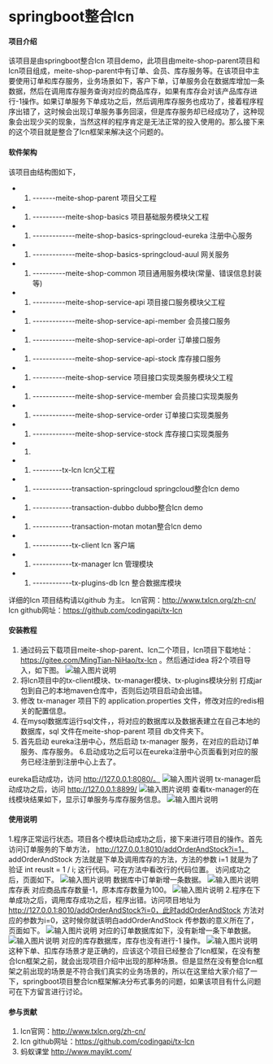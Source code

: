 # springboot整合lcn

#### 项目介绍
该项目是由springboot整合lcn 项目demo，此项目由meite-shop-parent项目和lcn项目组成，meite-shop-parent中有订单、会员、库存服务等。在该项目中主要使用订单和库存服务，业务场景如下，客户下单，订单服务会在数据库增加一条数据，然后在调用库存服务查询对应的商品库存，如果有库存会对该产品库存进行-1操作。如果订单服务下单成功之后，然后调用库存服务也成功了，接着程序程序出错了，这时候会出现订单服务事务回滚，但是库存服务却已经成功了，这种现象会出现少买的现象，当然这样的程序肯定是无法正常的投入使用的。那么接下来的这个项目就是整合了lcn框架来解决这个问题的。

   
#### 软件架构
该项目由结构图如下，


- 1. -------meite-shop-parent                           项目父工程
- 1. ----------meite-shop-basics                        项目基础服务模块父工程
- 1. -------------meite-shop-basics-springcloud-eureka  注册中心服务
- 1. -------------meite-shop-basics-springcloud-auul    网关服务
- 1. ----------meite-shop-common                        项目通用服务模块(常量、错误信息封装等)
- 1. ----------meite-shop-service-api                   项目接口服务模块父工程
- 1. -------------meite-shop-service-api-member         会员接口服务
- 1. -------------meite-shop-service-api-order          订单接口服务
- 1. -------------meite-shop-service-api-stock          库存接口服务
- 1. ----------meite-shop-service                       项目接口实现类服务模块父工程
- 1. -------------meite-shop-service-member             会员接口实现类服务
- 1. -------------meite-shop-service-order              订单接口实现类服务
- 1. -------------meite-shop-service-stock              库存接口实现类服务
- 1. 
- 1. ---------tx-lcn  lcn父工程
- 1. ------------transaction-springcloud  springcloud整合lcn demo
- 1. ------------transaction-dubbo        dubbo整合lcn demo
- 1. ------------transaction-motan        motan整合lcn demo
- 1. ------------tx-client                lcn 客户端
- 1. ------------tx-manager               lcn 管理模块
- 1. ------------tx-plugins-db            lcn 整合数据库模块


详细的lcn 项目结构请以github 为主。
lcn官网：http://www.txlcn.org/zh-cn/  
lcn github网址：https://github.com/codingapi/tx-lcn 

#### 安装教程

1. 通过码云下载项目meite-shop-parent、lcn二个项目，lcn项目下载地址：https://gitee.com/MingTian-NiHao/tx-lcn 。然后通过idea 将2个项目导入，如下图。
![输入图片说明](https://images.gitee.com/uploads/images/2019/0414/112520_34597943_1729730.png "屏幕截图.png")
2. 将lcn项目中的tx-client模块、tx-manager模块、tx-plugins模块分别 打成jar包到自己的本地maven仓库中，否则后边项目启动会出错。
3. 修改 tx-manager 项目下的 application.properties 文件，修改对应的redis相关的配置信息。
4. 在mysql数据库运行sql文件，，将对应的数据库以及数据表建立在自己本地的数据库，sql 文件在meite-shop-parent 项目 db文件夹下。
5. 首先启动 eureka注册中心，然后启动 tx-manager 服务，在对应的启动订单服务、库存服务。
6.启动成功之后可以在eureka注册中心页面看到对应的服务已经注册到注册中心上去了。

eureka启动成功，访问 http://127.0.0.1:8080/。
![输入图片说明](https://images.gitee.com/uploads/images/2019/0413/201734_36ad8f1b_1729730.png "屏幕截图.png")
tx-manager启动成功之后，访问 http://127.0.0.1:8899/ 
![输入图片说明](https://images.gitee.com/uploads/images/2019/0413/201754_00bd4cc1_1729730.png "屏幕截图.png")
查看tx-manager的在线模块结果如下，显示订单服务与库存服务信息。
![输入图片说明](https://images.gitee.com/uploads/images/2019/0414/093555_157526a2_1729730.png "屏幕截图.png")

#### 使用说明
1.程序正常运行状态。项目各个模块启动成功之后，接下来进行项目的操作。首先访问订单服务的下单方法， http://127.0.0.1:8010/addOrderAndStock?i=1，
addOrderAndStock 方法就是下单及调用库存的方法，方法的参数 i=1 就是为了验证 int reuslt = 1 / i; 这行代码。可在方法中看改行的代码位置。
访问成功之后，页面如下。
![输入图片说明](https://images.gitee.com/uploads/images/2019/0414/094528_5ef4d105_1729730.png "屏幕截图.png")
数据库中订单新增一条数据。
![输入图片说明](https://images.gitee.com/uploads/images/2019/0414/094737_319633b5_1729730.png "屏幕截图.png")
库存表 对应商品库存数量-1，原本库存数量为100。
![输入图片说明](https://images.gitee.com/uploads/images/2019/0414/094753_be806507_1729730.png "屏幕截图.png")
2.程序在下单成功之后，调用库存成功之后，程序出错。访问项目地址为 http://127.0.0.1:8010/addOrderAndStock?i=0，此时addOrderAndStock 方法对应的参数为i=0，这时候你就该明白addOrderAndStock 传参数i的意义所在了，页面如下。
![输入图片说明](https://images.gitee.com/uploads/images/2019/0414/095126_36ab076b_1729730.png "屏幕截图.png")
对应的订单数据库如下，没有新增一条下单数据。
![输入图片说明](https://images.gitee.com/uploads/images/2019/0414/095152_6a5698a1_1729730.png "屏幕截图.png")
对应的库存数据库，库存也没有进行-1 操作。
![输入图片说明](https://images.gitee.com/uploads/images/2019/0414/095231_2895dce0_1729730.png "屏幕截图.png")
这种下单、扣库存场景才是正确的，应该这个项目已经整合了lcn框架，在没有整合lcn框架之前，就会出现项目介绍中出现的那种场景。但是显然在没有整合lcn框架之前出现的场景是不符合我们真实的业务场景的，所以在这里给大家介绍了一下，springboot项目整合lcn框架解决分布式事务的问题，如果该项目有什么问题可在下方留言进行讨论。

#### 参与贡献

1. lcn官网：http://www.txlcn.org/zh-cn/  
2. lcn github网址：https://github.com/codingapi/tx-lcn 
3. 蚂蚁课堂 http://www.mayikt.com/